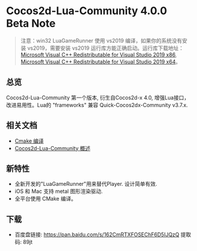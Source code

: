 # Cocos2d-Lua-Community 4.0.0 Beta Note

> 注意：win32 LuaGameRunner 使用 vs2019 编译，如果你的系统没有安装 vs2019，需要安装 vs2019 运行库方能正确启动。运行库下载地址：[Microsoft Visual C++ Redistributable for Visual Studio 2019 x86](https://aka.ms/vs/16/release/VC_redist.x86.exe), [Microsoft Visual C++ Redistributable for Visual Studio 2019 x64](https://aka.ms/vs/16/release/VC_redist.x64.exe)。

## 总览

Cocos2d-Lua-Community 第一个版本, 衍生自Cocos2d-x 4.0, 增强Lua接口，改进易用性。Lua的 "frameworks" 兼容 Quick-Cocos2dx-Community v3.7.x.

## 相关文档

* [Cmake 编译](../doc/compile/index.md)
* [Cocos2d-Lua-Community 概述](../doc/40/index.md)

## 新特性

* 全新开发的"LuaGameRunner"用来替代Player. 设计简单有效.
* iOS 和 Mac 支持 metal 图形渲染驱动.
* 全平台使用 CMake 编译。

## 下载

* 百度盘链接: https://pan.baidu.com/s/162CmRTXFOSEChF6D5IJQzQ 提取码: 89jt